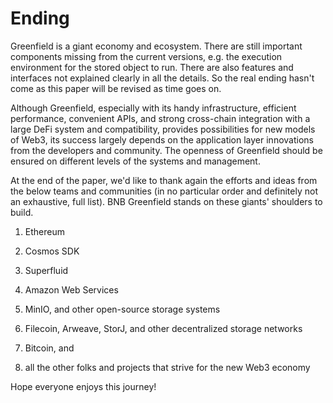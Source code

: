 # Ending

Greenfield is a giant economy and ecosystem. There are still important components missing from the current versions, e.g. the execution environment for the stored object to run. There are also features and interfaces not explained clearly in all the details. So the real ending hasn't come as this paper will be revised as time goes on.

Although Greenfield, especially with its handy infrastructure, efficient performance, convenient APIs, and strong cross-chain integration with a large DeFi system and compatibility, provides possibilities for new models of Web3, its success largely depends on the application layer innovations from the developers and community. The openness of Greenfield should be ensured on different levels of the systems and management.

At the end of the paper, we'd like to thank again the efforts and ideas from the below teams and communities (in no particular order and definitely not an exhaustive, full list). BNB Greenfield stands on these giants' shoulders to build.

1. Ethereum

2. Cosmos SDK

3. Superfluid

4. Amazon Web Services

5. MinIO, and other open-source storage systems

6. Filecoin, Arweave, StorJ, and other decentralized storage networks

7. Bitcoin, and

8. all the other folks and projects that strive for the new Web3 economy

Hope everyone enjoys this journey!
